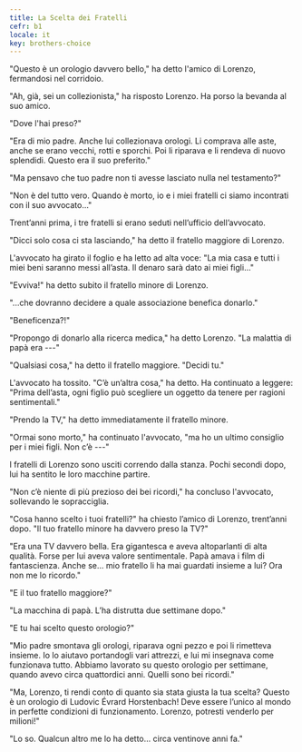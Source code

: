 ```yaml
---
title: La Scelta dei Fratelli
cefr: b1
locale: it
key: brothers-choice
---
```


"Questo è un orologio davvero bello," ha detto l'amico di Lorenzo, fermandosi nel corridoio.

"Ah, già, sei un collezionista," ha risposto Lorenzo. Ha porso la bevanda al suo amico.

"Dove l'hai preso?"

"Era di mio padre. Anche lui collezionava orologi. Li comprava alle aste, anche se erano vecchi, rotti e sporchi. Poi li riparava e li rendeva di nuovo splendidi. Questo era il suo preferito."

"Ma pensavo che tuo padre non ti avesse lasciato nulla nel testamento?"

"Non è del tutto vero. Quando è morto, io e i miei fratelli ci siamo incontrati con il suo avvocato..."

Trent’anni prima, i tre fratelli si erano seduti nell’ufficio dell’avvocato.

"Dicci solo cosa ci sta lasciando," ha detto il fratello maggiore di Lorenzo.

L'avvocato ha girato il foglio e ha letto ad alta voce: "La mia casa e tutti i miei beni saranno messi all’asta. Il denaro sarà dato ai miei figli..."

"Evviva!" ha detto subito il fratello minore di Lorenzo.

"...che dovranno decidere a quale associazione benefica donarlo."

"Beneficenza?!"

"Propongo di donarlo alla ricerca medica," ha detto Lorenzo. "La malattia di papà era ---"

"Qualsiasi cosa," ha detto il fratello maggiore. "Decidi tu."

L'avvocato ha tossito. "C’è un’altra cosa," ha detto. Ha continuato a leggere: "Prima dell’asta, ogni figlio può scegliere un oggetto da tenere per ragioni sentimentali."

"Prendo la TV," ha detto immediatamente il fratello minore.

"Ormai sono morto," ha continuato l'avvocato, "ma ho un ultimo consiglio per i miei figli. Non c’è ---"

I fratelli di Lorenzo sono usciti correndo dalla stanza. Pochi secondi dopo, lui ha sentito le loro macchine partire.

"Non c’è niente di più prezioso dei bei ricordi," ha concluso l'avvocato, sollevando le sopracciglia.

"Cosa hanno scelto i tuoi fratelli?" ha chiesto l’amico di Lorenzo, trent’anni dopo. "Il tuo fratello minore ha davvero preso la TV?"

"Era una TV davvero bella. Era gigantesca e aveva altoparlanti di alta qualità. Forse per lui aveva valore sentimentale. Papà amava i film di fantascienza. Anche se... mio fratello li ha mai guardati insieme a lui? Ora non me lo ricordo."

"E il tuo fratello maggiore?"

"La macchina di papà. L’ha distrutta due settimane dopo."

"E tu hai scelto questo orologio?"

"Mio padre smontava gli orologi, riparava ogni pezzo e poi li rimetteva insieme. Io lo aiutavo portandogli vari attrezzi, e lui mi insegnava come funzionava tutto. Abbiamo lavorato su questo orologio per settimane, quando avevo circa quattordici anni. Quelli sono bei ricordi."

"Ma, Lorenzo, ti rendi conto di quanto sia stata giusta la tua scelta? Questo è un orologio di Ludovic Évrard Horstenbach! Deve essere l’unico al mondo in perfette condizioni di funzionamento. Lorenzo, potresti venderlo per milioni!"

"Lo so. Qualcun altro me lo ha detto... circa ventinove anni fa."